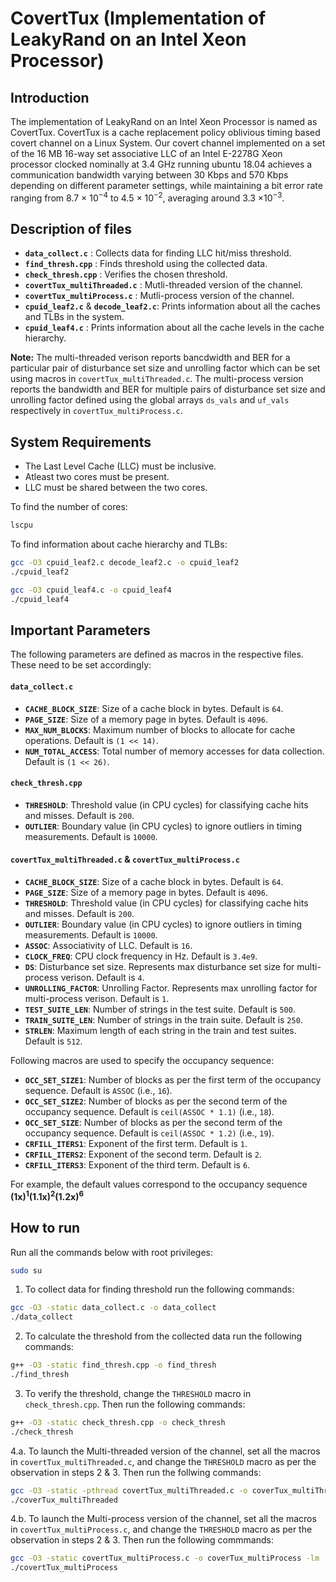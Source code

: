 # CovertTux (Implementation of LeakyRand on an Intel Xeon Processor)
## Introduction
The implementation of LeakyRand on an Intel Xeon Processor is named as CovertTux.
CovertTux is a cache replacement policy oblivious timing based covert channel on a Linux System. Our covert channel implemented on a set of the 16 MB 16-way set associative LLC of an Intel E-2278G Xeon processor clocked nominally at 3.4 GHz running ubuntu 18.04 achieves a communication bandwidth varying between 30 Kbps and 570 Kbps depending on different parameter settings, while maintaining a bit error rate ranging from 8.7 × 10<sup>−4</sup> to 4.5 × 10<sup>−2</sup>, averaging around 3.3 ×10<sup>−3</sup>.

## Description of files
- **`data_collect.c`** : Collects data for finding LLC hit/miss threshold.
- **`find_thresh.cpp`** : Finds threshold using the collected data.
- **`check_thresh.cpp`** : Verifies the chosen threshold.
- **`covertTux_multiThreaded.c`** : Mutli-threaded version of the channel.
- **`covertTux_multiProcess.c`** : Mutli-process version of the channel.
- **`cpuid_leaf2.c`** & **`decode_leaf2.c`**: Prints information about all the caches and TLBs in the system.
- **`cpuid_leaf4.c`** : Prints information about all the cache levels in the cache hierarchy.


__Note:__ The multi-threaded verison reports bancdwidth and BER for a particular pair of disturbance set size and unrolling factor which can be set using macros in `covertTux_multiThreaded.c`. The multi-process version reports the bandwidth and BER for multiple pairs of disturbance set size and unrolling factor defined using the global arrays `ds_vals` and `uf_vals` respectively in `covertTux_multiProcess.c`.

## System Requirements
- The Last Level Cache (LLC) must be inclusive.
- Atleast two cores must be present.
- LLC must be shared between the two cores.

To find the number of cores:
```bash
lscpu
```

To find information about cache hierarchy and TLBs:
```bash
gcc -O3 cpuid_leaf2.c decode_leaf2.c -o cpuid_leaf2
./cpuid_leaf2
```
```bash
gcc -O3 cpuid_leaf4.c -o cpuid_leaf4
./cpuid_leaf4
```
## Important Parameters
The following parameters are defined as macros in the respective files. These need to be set accordingly:

#### `data_collect.c`
- **`CACHE_BLOCK_SIZE`**: Size of a cache block in bytes. Default is `64`.
- **`PAGE_SIZE`**: Size of a memory page in bytes. Default is `4096`.
- **`MAX_NUM_BLOCKS`**: Maximum number of blocks to allocate for cache operations. Default is `(1 << 14)`.
- **`NUM_TOTAL_ACCESS`**: Total number of memory accesses for data collection. Default is `(1 << 26)`.

#### `check_thresh.cpp`
- **`THRESHOLD`**: Threshold value (in CPU cycles) for classifying cache hits and misses. Default is `200`.
- **`OUTLIER`**: Boundary value (in CPU cycles) to ignore outliers in timing measurements. Default is `10000`.

#### `covertTux_multiThreaded.c` & `covertTux_multiProcess.c`
- **`CACHE_BLOCK_SIZE`**: Size of a cache block in bytes. Default is `64`.
- **`PAGE_SIZE`**: Size of a memory page in bytes. Default is `4096`.
- **`THRESHOLD`**: Threshold value (in CPU cycles) for classifying cache hits and misses. Default is `200`.
- **`OUTLIER`**: Boundary value (in CPU cycles) to ignore outliers in timing measurements. Default is `10000`.
- **`ASSOC`**: Associativity of LLC. Default is `16`.
- **`CLOCK_FREQ`**: CPU clock frequency in Hz. Default is `3.4e9`.
- **`DS`**: Disturbance set size. Represents max disturbance set size for multi-process verison. Default is `4`.
- **`UNROLLING_FACTOR`**: Unrolling Factor. Represents max unrolling factor for multi-process verison. Default is `1`.
- **`TEST_SUITE_LEN`**: Number of strings in the test suite. Default is `500`.
- **`TRAIN_SUITE_LEN`**: Number of strings in the train suite. Default is `250`.
- **`STRLEN`**: Maximum length of each string in the train and test suites. Default is `512`.

Following macros are used to specify the occupancy sequence:

- **`OCC_SET_SIZE1`**: Number of blocks as per the first term of the occupancy sequence. Default is `ASSOC` (i.e., `16`).
- **`OCC_SET_SIZE2`**: Number of blocks as per the second term of the occupancy sequence. Default is `ceil(ASSOC * 1.1)` (i.e., `18`).
- **`OCC_SET_SIZE`**: Number of blocks as per the second term of the occupancy sequence. Default is `ceil(ASSOC * 1.2)` (i.e., `19`).
- **`CRFILL_ITERS1`**: Exponent of the first term. Default is `1`.
- **`CRFILL_ITERS2`**: Exponent of the second term. Default is `2`.
- **`CRFILL_ITERS3`**: Exponent of the third term. Default is `6`.

For example, the default values correspond to the occupancy sequence **(1x)<sup>1</sup>(1.1x)<sup>2</sup>(1.2x)<sup>6</sup>**

## How to run
Run all the commands below with root privileges:
```bash
sudo su
```

1. To collect data for finding threshold run the following commands: 
```bash
gcc -O3 -static data_collect.c -o data_collect
./data_collect
```
2. To calculate the threshold from the collected data run the following commands:
```bash
g++ -O3 -static find_thresh.cpp -o find_thresh
./find_thresh
```
3. To verify the threshold, change the `THRESHOLD` macro in `check_thresh.cpp`. Then run the following commands:
```bash
g++ -O3 -static check_thresh.cpp -o check_thresh
./check_thresh
```

4.a. To launch the Multi-threaded version of the channel, set all the macros in `covertTux_multiThreaded.c`, and change the `THRESHOLD` macro as per the observation in steps 2 & 3. Then run the follwing commands:
```bash
gcc -O3 -static -pthread covertTux_multiThreaded.c -o coverTux_multiThreaded -lm
./coverTux_multiThreaded
```

4.b. To launch the Multi-process version of the channel, set all the macros in `covertTux_multiProcess.c`, and change the `THRESHOLD` macro as per the observation in steps 2 & 3. Then run the following commmands:
```bash
gcc -O3 -static covertTux_multiProcess.c -o coverTux_multiProcess -lm
./covertTux_multiProcess
```

